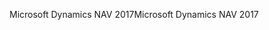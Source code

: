 <span data-ttu-id="7082e-101">Microsoft Dynamics NAV 2017</span><span class="sxs-lookup"><span data-stu-id="7082e-101">Microsoft Dynamics NAV 2017</span></span>